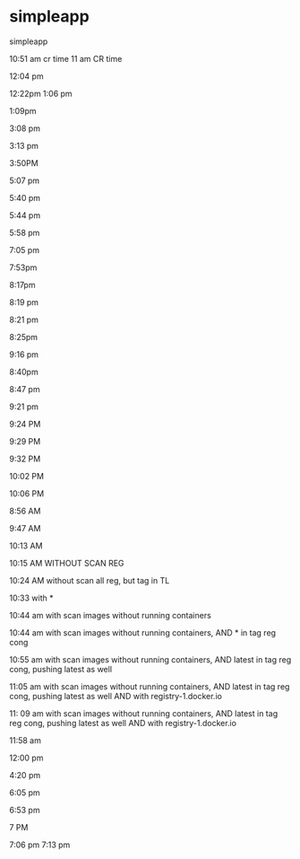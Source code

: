 # simpleapp
simpleapp

10:51 am cr time
11 am CR time

12:04 pm

12:22pm
 1:06 pm
 
 1:09pm
 
 3:08 pm
 
 3:13 pm
 
 3:50PM
 
 5:07 pm
 
 5:40 pm

5:44 pm

5:58 pm

7:05 pm

7:53pm


8:17pm

8:19 pm

8:21 pm

8:25pm

9:16 pm

8:40pm

8:47 pm

9:21 pm

9:24 PM

9:29 PM

9:32 PM

10:02 PM

10:06 PM

8:56 AM

9:47 AM

10:13 AM

10:15 AM WITHOUT SCAN REG

10:24 AM without scan all reg, but tag in TL

10:33 with *

10:44 am with scan images without running containers

10:44 am with scan images without running containers, AND  * in tag reg cong

10:55 am with scan images without running containers, AND  latest in tag reg cong, pushing latest as well

11:05 am with scan images without running containers, AND  latest in tag reg cong, pushing latest as well AND with registry-1.docker.io

11: 09 am with scan images without running containers, AND  latest in tag reg cong, pushing latest as well AND with registry-1.docker.io

11:58 am

12:00 pm

4:20 pm

6:05 pm


6:53 pm

7 PM

7:06 pm
7:13 pm
